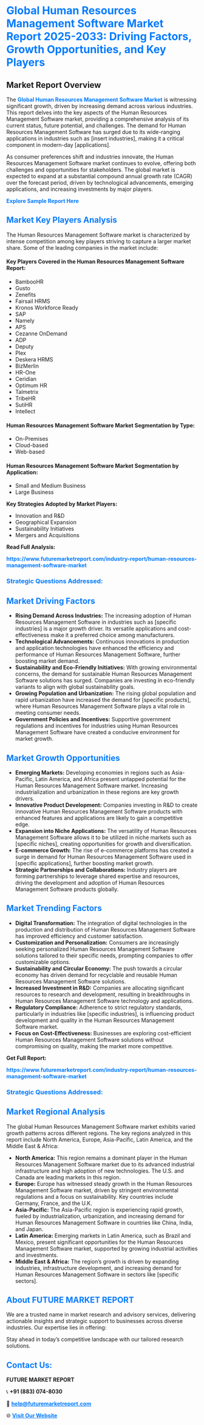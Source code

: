 <h1 style="color: #007BFF;">Global Human Resources Management Software Market Report 2025-2033: Driving Factors, Growth Opportunities, and Key Players</h1>

<section id="overview">
<h2>Market Report Overview</h2>
<p>The <a href="https://www.futuremarketreport.com/industry-report/human-resources-management-software-market" style="color: #007BFF; text-decoration: none;"><strong>Global Human Resources Management Software Market</strong></a> is witnessing significant growth, driven by increasing demand across various industries. This report delves into the key aspects of the Human Resources Management Software market, providing a comprehensive analysis of its current status, future potential, and challenges. The demand for Human Resources Management Software has surged due to its wide-ranging applications in industries such as [insert industries], making it a critical component in modern-day [applications].</p>
<p>As consumer preferences shift and industries innovate, the Human Resources Management Software market continues to evolve, offering both challenges and opportunities for stakeholders. The global market is expected to expand at a substantial compound annual growth rate (CAGR) over the forecast period, driven by technological advancements, emerging applications, and increasing investments by major players.</p>
</section>

<section id="overview">
<p><a href="https://www.futuremarketreport.com/request-sample/reportId=105958" style="color: #007BFF; text-decoration: none;"><strong>Explore Sample Report Here</strong></a></p>
</section>

<section id="key-players">
<h2 style="color: #007BFF;">Market Key Players Analysis</h2>
<p>The Human Resources Management Software market is characterized by intense competition among key players striving to capture a larger market share. Some of the leading companies in the market include:</p>
<h4>Key Players Covered in the Human Resources Management Software Report:</h4>
<ul><li>BambooHR</li><li>Gusto</li><li>Zenefits</li><li>Fairsail HRMS</li><li>Kronos Workforce Ready</li><li>SAP</li><li>Namely</li><li>APS</li><li>Cezanne OnDemand</li><li>ADP</li><li>Deputy</li><li>Plex</li><li>Deskera HRMS</li><li>BizMerlin</li><li>HR-One</li><li>Ceridian</li><li>Optimum HR</li><li>Talmetrix</li><li>TribeHR</li><li>SutiHR</li><li>Intellect</li></ul>
<h4>Human Resources Management Software Market Segmentation by Type:</h4>
<ul><li>On-Premises</li><li>Cloud-based</li><li>Web-based</li></ul>

<h4>Human Resources Management Software Market Segmentation by Application:</h4>
<ul><li>Small and Medium Business</li><li>Large Business</li></ul>
<p><strong>Key Strategies Adopted by Market Players:</strong></p>
<ul>
<li>Innovation and R&D</li>
<li>Geographical Expansion</li>
<li>Sustainability Initiatives</li>
<li>Mergers and Acquisitions</li>
</ul>
</section>

<section>
<p><strong>Read Full Analysis: </strong></p><a href="https://www.futuremarketreport.com/industry-report/human-resources-management-software-market" style="color: #007BFF; text-decoration: none;"><strong>https://www.futuremarketreport.com/industry-report/human-resources-management-software-market</strong></a>
<h3 style="color: #007BFF;">Strategic Questions Addressed:</h3>
</section>

<section id="driving-factors">
<h2 style="color: #007BFF;">Market Driving Factors</h2>
<ul>
<li><strong>Rising Demand Across Industries:</strong> The increasing adoption of Human Resources Management Software in industries such as [specific industries] is a major growth driver. Its versatile applications and cost-effectiveness make it a preferred choice among manufacturers.</li>
<li><strong>Technological Advancements:</strong> Continuous innovations in production and application technologies have enhanced the efficiency and performance of Human Resources Management Software, further boosting market demand.</li>
<li><strong>Sustainability and Eco-Friendly Initiatives:</strong> With growing environmental concerns, the demand for sustainable Human Resources Management Software solutions has surged. Companies are investing in eco-friendly variants to align with global sustainability goals.</li>
<li><strong>Growing Population and Urbanization:</strong> The rising global population and rapid urbanization have increased the demand for [specific products], where Human Resources Management Software plays a vital role in meeting consumer needs.</li>
<li><strong>Government Policies and Incentives:</strong> Supportive government regulations and incentives for industries using Human Resources Management Software have created a conducive environment for market growth.</li>
</ul>
</section>

<section id="growth-opportunities">
<h2 style="color: #007BFF;">Market Growth Opportunities</h2>
<ul>
<li><strong>Emerging Markets:</strong> Developing economies in regions such as Asia-Pacific, Latin America, and Africa present untapped potential for the Human Resources Management Software market. Increasing industrialization and urbanization in these regions are key growth drivers.</li>
<li><strong>Innovative Product Development:</strong> Companies investing in R&D to create innovative Human Resources Management Software products with enhanced features and applications are likely to gain a competitive edge.</li>
<li><strong>Expansion into Niche Applications:</strong> The versatility of Human Resources Management Software allows it to be utilized in niche markets such as [specific niches], creating opportunities for growth and diversification.</li>
<li><strong>E-commerce Growth:</strong> The rise of e-commerce platforms has created a surge in demand for Human Resources Management Software used in [specific applications], further boosting market growth.</li>
<li><strong>Strategic Partnerships and Collaborations:</strong> Industry players are forming partnerships to leverage shared expertise and resources, driving the development and adoption of Human Resources Management Software products globally.</li>
</ul>
</section>

<section id="trending-factors">
<h2 style="color: #007BFF;">Market Trending Factors</h2>
<ul>
<li><strong>Digital Transformation:</strong> The integration of digital technologies in the production and distribution of Human Resources Management Software has improved efficiency and customer satisfaction.</li>
<li><strong>Customization and Personalization:</strong> Consumers are increasingly seeking personalized Human Resources Management Software solutions tailored to their specific needs, prompting companies to offer customizable options.</li>
<li><strong>Sustainability and Circular Economy:</strong> The push towards a circular economy has driven demand for recyclable and reusable Human Resources Management Software solutions.</li>
<li><strong>Increased Investment in R&D:</strong> Companies are allocating significant resources to research and development, resulting in breakthroughs in Human Resources Management Software technology and applications.</li>
<li><strong>Regulatory Compliance:</strong> Adherence to strict regulatory standards, particularly in industries like [specific industries], is influencing product development and quality in the Human Resources Management Software market.</li>
<li><strong>Focus on Cost-Effectiveness:</strong> Businesses are exploring cost-efficient Human Resources Management Software solutions without compromising on quality, making the market more competitive.</li>
</ul>
</section>

<section>
<p><strong>Get Full Report: </strong></p><a href="https://www.futuremarketreport.com/industry-report/human-resources-management-software-market" style="color: #007BFF; text-decoration: none;"><strong>https://www.futuremarketreport.com/industry-report/human-resources-management-software-market</strong></a>
<h3 style="color: #007BFF;">Strategic Questions Addressed:</h3>
</section>


<section id="regional-analysis">
<h2 style="color: #007BFF;">Market Regional Analysis</h2>
<p>The global Human Resources Management Software market exhibits varied growth patterns across different regions. The key regions analyzed in this report include North America, Europe, Asia-Pacific, Latin America, and the Middle East & Africa:</p>
<ul>
<li><strong>North America:</strong> This region remains a dominant player in the Human Resources Management Software market due to its advanced industrial infrastructure and high adoption of new technologies. The U.S. and Canada are leading markets in this region.</li>
<li><strong>Europe:</strong> Europe has witnessed steady growth in the Human Resources Management Software market, driven by stringent environmental regulations and a focus on sustainability. Key countries include Germany, France, and the U.K.</li>
<li><strong>Asia-Pacific:</strong> The Asia-Pacific region is experiencing rapid growth, fueled by industrialization, urbanization, and increasing demand for Human Resources Management Software in countries like China, India, and Japan.</li>
<li><strong>Latin America:</strong> Emerging markets in Latin America, such as Brazil and Mexico, present significant opportunities for the Human Resources Management Software market, supported by growing industrial activities and investments.</li>
<li><strong>Middle East & Africa:</strong> The region’s growth is driven by expanding industries, infrastructure development, and increasing demand for Human Resources Management Software in sectors like [specific sectors].</li>
</ul>
</section>

<footer>
<h2 style="color: #007BFF;">About FUTURE MARKET REPORT</h2>
<p>We are a trusted name in market research and advisory services, delivering actionable insights and strategic support to businesses across diverse industries. Our expertise lies in offering:</p>

<p>Stay ahead in today’s competitive landscape with our tailored research solutions.</p>

<h2 style="color: #007BFF;">Contact Us:</h2>
<p><strong>FUTURE MARKET REPORT</strong></p>
<p>📞 <strong>+91 (883) 074-8030</strong></p>
<p>📧 <strong><a href="mailto:help@futuremarketreport.com" style="color: #007BFF;">help@futuremarketreport.com</a></strong></p>
<p>🌐 <strong><a href="https://www.futuremarketreport.com/" style="color: #007BFF;">Visit Our Website</a></strong></p>
</footer>